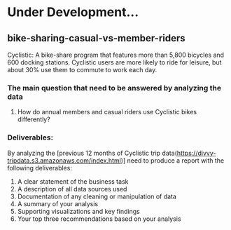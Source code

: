 # Under Development...
## bike-sharing-casual-vs-member-riders
Cyclistic: A bike-share program that features more than 5,800 bicycles and 600 docking stations. Cyclistic users are more likely to ride for leisure, but about 30% use them to
commute to work each day.

### The main question that need to be answered by analyzing the data
1. How do annual members and casual riders use Cyclistic bikes differently?

### Deliverables:
By analyzing the [previous 12 months of Cyclistic trip data(https://divvy-tripdata.s3.amazonaws.com/index.html)] need to produce a report with the following deliverables:
1. A clear statement of the business task
2. A description of all data sources used
3. Documentation of any cleaning or manipulation of data
4. A summary of your analysis
5. Supporting visualizations and key findings
6. Your top three recommendations based on your analysis